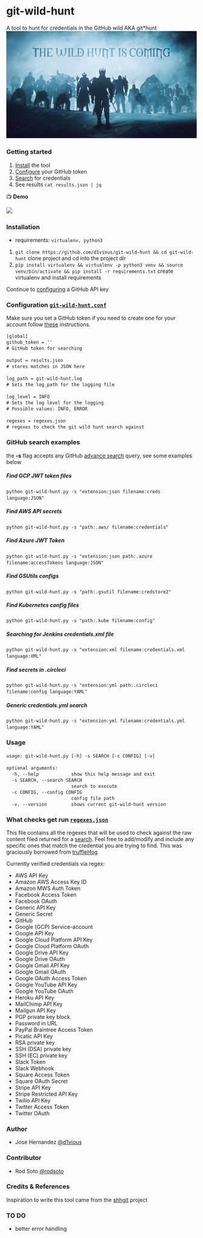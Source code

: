 # git-wild-hunt
A tool to hunt for credentials in the GitHub wild AKA git*hunt
![](static/wildhunt.jpg)

### Getting started
 
1. [Install](#installation) the tool
2. [Configure](#configuration) your GitHub token
3. [Search](#github-search-examples) for credentials
4. See results `cat results.json | jq`

:tv: **Demo**

![](static/demo.gif)

### Installation 

* requirements:     `virtualenv, python3`

1. `git clone https://github.com/d1vious/git-wild-hunt && cd git-wild-hunt` clone project and cd into the project dir
2. `pip install virtualenv && virtualenv -p python3 venv && source venv/bin/activate && pip install -r requirements.txt` create virtualenv and install requirements

Continue to [configuring](#configuration) a GitHub API key

### Configuration [`git-wild-hunt.conf`](https://github.com/d1vious/git-wild-hunt/blob/master/git-wild-hunt.conf)

Make sure you set a GitHub token if you need to create one for your account follow [these](https://help.github.com/en/github/authenticating-to-github/creating-a-personal-access-token-for-the-command-line) instructions. 

```
[global]
github_token = ''
# GitHub token for searching

output = results.json
# stores matches in JSON here

log_path = git-wild-hunt.log
# Sets the log_path for the logging file

log_level = INFO
# Sets the log level for the logging
# Possible values: INFO, ERROR

regexes = regexes.json
# regexes to check the git wild hunt search against
```

### GitHub search examples

the **-s** flag accepts any GitHub [advance search](https://github.com/search/advanced) query, see some examples below

##### Find GCP JWT token files
`python git-wild-hunt.py -s "extension:json filename:creds language:JSON"`

##### Find AWS API secrets
`python git-wild-hunt.py -s "path:.aws/ filename:credentials"`

##### Find Azure JWT Token
`python git-wild-hunt.py -s "extension:json path:.azure filename:accessTokens language:JSON"`

##### Find GSUtils configs
`python git-wild-hunt.py -s "path:.gsutil filename:credstore2"`

##### Find Kubernetes config files
`python git-wild-hunt.py -s "path:.kube filename:config"`

##### Searching for Jenkins credentials.xml file
`python git-wild-hunt.py -s "extension:xml filename:credentials.xml language:XML"`

##### Find secrets in .circleci
`python git-wild-hunt.py -s "extension:yml path:.circleci filename:config language:YAML"`

##### Generic credentials.yml search 
`python git-wild-hunt.py -s "extension:yml filename:credentials.yml language:YAML"`


### Usage

```
usage: git-wild-hunt.py [-h] -s SEARCH [-c CONFIG] [-v]

optional arguments:
  -h, --help            show this help message and exit
  -s SEARCH, --search SEARCH
                        search to execute
  -c CONFIG, --config CONFIG
                        config file path
  -v, --version         shows current git-wild-hunt version
```

### What checks get run [`regexes.json`](https://github.com/d1vious/git-wild-hunt/blob/master/regexes.json)
This file contains all the regexes that will be used to check against the raw content filed returned for a [search](#github-search-examples). Feel free to add/modify and include any specific ones that match the credential you are trying to find. This was graciously borrowed from [truffleHog](https://github.com/dxa4481/truffleHogRegexes/blob/master/truffleHogRegexes/regexes.json)

Currently verified credentials via regex:

*   AWS API Key
*   Amazon AWS Access Key ID
*   Amazon MWS Auth Token
*   Facebook Access Token
*   Facebook OAuth
*   Generic API Key
*   Generic Secret
*   GitHub
*   Google (GCP) Service-account
*   Google API Key
*   Google Cloud Platform API Key
*   Google Cloud Platform OAuth
*   Google Drive API Key
*   Google Drive OAuth
*   Google Gmail API Key
*   Google Gmail OAuth
*   Google OAuth Access Token
*   Google YouTube API Key
*   Google YouTube OAuth
*   Heroku API Key
*   MailChimp API Key
*   Mailgun API Key
*   PGP private key block
*   Password in URL
*   PayPal Braintree Access Token
*   Picatic API Key
*   RSA private key
*   SSH (DSA) private key
*   SSH (EC) private key
*   Slack Token
*   Slack Webhook
*   Square Access Token
*   Square OAuth Secret
*   Stripe API Key
*   Stripe Restricted API Key
*   Twilio API Key
*   Twitter Access Token
*   Twitter OAuth

### Author

* Jose Hernandez [@d1vious](https://twitter.com/d1vious)

### Contributor 
 * Rod Soto [@rodsoto](https://twitter.com/rodsoto)

### Credits & References

Inspiration to write this tool came from the [shhgit](https://github.com/eth0izzle/shhgit/) project

### TO DO
* better error handling
